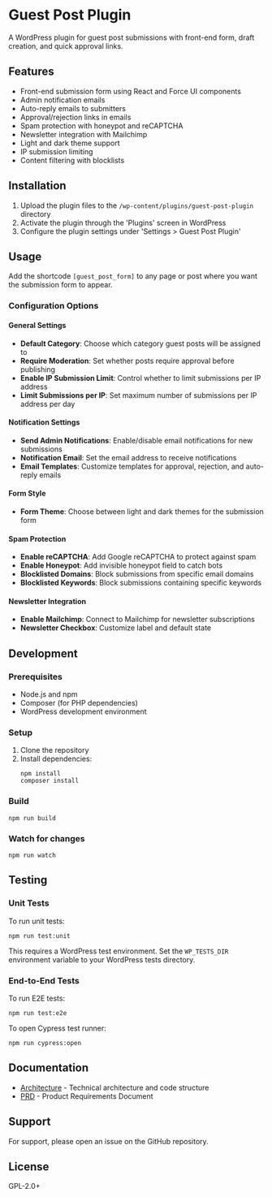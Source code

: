 # Guest Post Plugin

A WordPress plugin for guest post submissions with front-end form, draft creation, and quick approval links.

## Features

- Front-end submission form using React and Force UI components
- Admin notification emails
- Auto-reply emails to submitters
- Approval/rejection links in emails
- Spam protection with honeypot and reCAPTCHA
- Newsletter integration with Mailchimp
- Light and dark theme support
- IP submission limiting
- Content filtering with blocklists

## Installation

1. Upload the plugin files to the `/wp-content/plugins/guest-post-plugin` directory
2. Activate the plugin through the 'Plugins' screen in WordPress
3. Configure the plugin settings under 'Settings > Guest Post Plugin'

## Usage

Add the shortcode `[guest_post_form]` to any page or post where you want the submission form to appear.

### Configuration Options

#### General Settings
- **Default Category**: Choose which category guest posts will be assigned to
- **Require Moderation**: Set whether posts require approval before publishing
- **Enable IP Submission Limit**: Control whether to limit submissions per IP address
- **Limit Submissions per IP**: Set maximum number of submissions per IP address per day

#### Notification Settings
- **Send Admin Notifications**: Enable/disable email notifications for new submissions
- **Notification Email**: Set the email address to receive notifications
- **Email Templates**: Customize templates for approval, rejection, and auto-reply emails

#### Form Style
- **Form Theme**: Choose between light and dark themes for the submission form

#### Spam Protection
- **Enable reCAPTCHA**: Add Google reCAPTCHA to protect against spam
- **Enable Honeypot**: Add invisible honeypot field to catch bots
- **Blocklisted Domains**: Block submissions from specific email domains
- **Blocklisted Keywords**: Block submissions containing specific keywords

#### Newsletter Integration
- **Enable Mailchimp**: Connect to Mailchimp for newsletter subscriptions
- **Newsletter Checkbox**: Customize label and default state

## Development

### Prerequisites

- Node.js and npm
- Composer (for PHP dependencies)
- WordPress development environment

### Setup

1. Clone the repository
2. Install dependencies:
   ```
   npm install
   composer install
   ```

### Build

```
npm run build
```

### Watch for changes

```
npm run watch
```

## Testing

### Unit Tests

To run unit tests:

```
npm run test:unit
```

This requires a WordPress test environment. Set the `WP_TESTS_DIR` environment variable to your WordPress tests directory.

### End-to-End Tests

To run E2E tests:

```
npm run test:e2e
```

To open Cypress test runner:

```
npm run cypress:open
```

## Documentation

- [Architecture](ARCHITECTURE.md) - Technical architecture and code structure
- [PRD](PRD.md) - Product Requirements Document

## Support

For support, please open an issue on the GitHub repository.

## License

GPL-2.0+